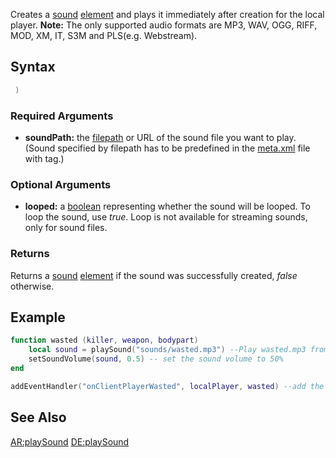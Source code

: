 Creates a [sound](/docs/sound.md "wikilink") [element](/element.md "wikilink") and plays it immediately after creation for the local player.
**Note:** The only supported audio formats are MP3, WAV, OGG, RIFF, MOD, XM, IT, S3M and PLS(e.g. Webstream).

Syntax
------

``` lua
 )
```

### Required Arguments

-   **soundPath:** the [filepath](/docs/filepath.md "wikilink") or URL of the sound file you want to play. (Sound specified by filepath has to be predefined in the [meta.xml](/meta.xml.md "wikilink") file with <file /> tag.)

### Optional Arguments

-   **looped:** a [boolean](/docs/boolean.md "wikilink") representing whether the sound will be looped. To loop the sound, use *true*. Loop is not available for streaming sounds, only for sound files.

### Returns

Returns a [sound](/docs/sound.md "wikilink") [element](/element.md "wikilink") if the sound was successfully created, *false* otherwise.

Example
-------

``` lua
function wasted (killer, weapon, bodypart) 
    local sound = playSound("sounds/wasted.mp3") --Play wasted.mp3 from the sounds folder
    setSoundVolume(sound, 0.5) -- set the sound volume to 50%
end

addEventHandler("onClientPlayerWasted", localPlayer, wasted) --add the event handler
```

See Also
--------

[AR:playSound](/docs/AR:playSound.md "wikilink") [DE:playSound](/DE:playSound.md "wikilink")
